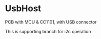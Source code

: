 # UsbHost
PCB with MCU &amp; CC1101, with USB connector

This is supporting branch for i2c operation

